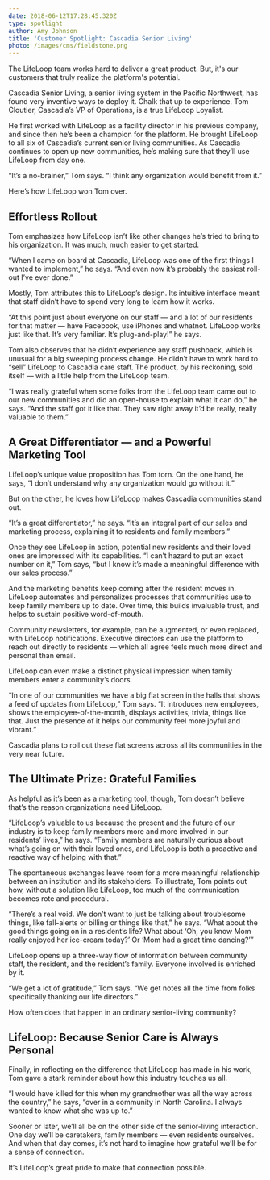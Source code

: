 ```yaml
---
date: 2018-06-12T17:28:45.320Z
type: spotlight
author: Amy Johnson
title: 'Customer Spotlight: Cascadia Senior Living'
photo: /images/cms/fieldstone.png
---
```

The LifeLoop team works hard to deliver a great product. But, it's our customers that truly realize the platform's potential. 

Cascadia Senior Living, a senior living system in the Pacific Northwest, has found very inventive ways to deploy it. Chalk that up to experience. Tom Cloutier, Cascadia’s VP of Operations, is a true LifeLoop Loyalist.

He first worked with LifeLoop as a facility director in his previous company, and since then he’s been a champion for the platform. He brought LifeLoop to all six of Cascadia’s current senior living communities. As Cascadia continues to open up new communities, he’s making sure that they’ll use LifeLoop from day one.

“It’s a no-brainer,” Tom says. “I think any organization would benefit from it.”

Here’s how LifeLoop won Tom over.



## Effortless Rollout

Tom emphasizes how LifeLoop isn’t like other changes he’s tried to bring to his organization. It was much, much easier to get started.

“When I came on board at Cascadia, LifeLoop was one of the first things I wanted to implement,” he says. “And even now it’s probably the easiest roll-out I’ve ever done.”

Mostly, Tom attributes this to LifeLoop’s design. Its intuitive interface meant that staff didn’t have to spend very long to learn how it works.

“At this point just about everyone on our staff — and a lot of our residents for that matter — have Facebook, use iPhones and whatnot. LifeLoop works just like that. It’s very familiar. It’s plug-and-play!” he says.

Tom also observes that he didn’t experience any staff pushback, which is unusual for a big sweeping process change. He didn’t have to work hard to “sell” LifeLoop to Cascadia care staff. The product, by his reckoning, sold itself — with a little help from the LifeLoop team.

“I was really grateful when some folks from the LifeLoop team came out to our new communities and did an open-house to explain what it can do,” he says. “And the staff got it like that. They saw right away it’d be really, really valuable to them.”



## A Great Differentiator — and a Powerful Marketing Tool

LifeLoop’s unique value proposition has Tom torn. On the one hand, he says, “I don’t understand why any organization would go without it.”

But on the other, he loves how LifeLoop makes Cascadia communities stand out.

“It’s a great differentiator,” he says. “It’s an integral part of our sales and marketing process, explaining it to residents and family members.”

Once they see LifeLoop in action, potential new residents and their loved ones are impressed with its capabilities. “I can’t hazard to put an exact number on it,” Tom says, “but I know it’s made a meaningful difference with our sales process.”

And the marketing benefits keep coming after the resident moves in. LifeLoop automates and personalizes processes that communities use to keep family members up to date. Over time, this builds invaluable trust, and helps to sustain positive word-of-mouth.

Community newsletters, for example, can be augmented, or even replaced, with LifeLoop notifications. Executive directors can use the platform to reach out directly to residents — which all agree feels much more direct and personal than email.

LifeLoop can even make a distinct physical impression when family members enter a community’s doors.

“In one of our communities we have a big flat screen in the halls that shows a feed of updates from LifeLoop,” Tom says. “It introduces new employees, shows the employee-of-the-month, displays activities, trivia, things like that. Just the presence of it helps our community feel more joyful and vibrant.”

Cascadia plans to roll out these flat screens across all its communities in the very near future.

 

## The Ultimate Prize: Grateful Families

As helpful as it’s been as a marketing tool, though, Tom doesn’t believe that’s the reason organizations need LifeLoop.

“LifeLoop’s valuable to us because the present and the future of our industry is to keep family members more and more involved in our residents’ lives,” he says. “Family members are naturally curious about what’s going on with their loved ones, and LifeLoop is both a proactive and reactive way of helping with that.”

The spontaneous exchanges leave room for a more meaningful relationship between an institution and its stakeholders. To illustrate, Tom points out how, without a solution like LifeLoop, too much of the communication becomes rote and procedural.

“There’s a real void. We don’t want to just be talking about troublesome things, like fall-alerts or billing or things like that,” he says. “What about the good things going on in a resident’s life? What about ‘Oh, you know Mom really enjoyed her ice-cream today?’ Or ‘Mom had a great time dancing?’”

LifeLoop opens up a three-way flow of information between community staff, the resident, and the resident’s family. Everyone involved is enriched by it.

“We get a lot of gratitude,” Tom says. “We get notes all the time from folks specifically thanking our life directors.”

How often does that happen in an ordinary senior-living community?



## LifeLoop: Because Senior Care is Always Personal

Finally, in reflecting on the difference that LifeLoop has made in his work, Tom gave a stark reminder about how this industry touches us all.

“I would have killed for this when my grandmother was all the way across the country,” he says, “over in a community in North Carolina. I always wanted to know what she was up to.”

Sooner or later, we’ll all be on the other side of the senior-living interaction. One day we’ll be caretakers, family members — even residents ourselves. And when that day comes, it’s not hard to imagine how grateful we’ll be for a sense of connection.

It’s LifeLoop’s great pride to make that connection possible.
